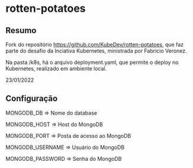 # rotten-potatoes

## Resumo

Fork do repositório https://github.com/KubeDev/rotten-potatoes, que faz parte do desafio da Inciativa Kubernetes, ministrada por Fabricio Veronez.

Na pasta /k8s, há o arquivo deployment.yaml, que permite o deploy no Kubernetes, realizado em ambiente local.

23/01/2022

## Configuração

MONGODB_DB => Nome do database

MONGODB_HOST => Host do MongoDB

MONGODB_PORT => Posta de acesso ao MongoDB

MONGODB_USERNAME => Usuário do MongoDB

MONGODB_PASSWORD => Senha do MongoDB
